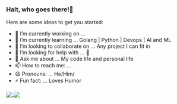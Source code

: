 ### Halt, who goes there!👋



Here are some ideas to get you started:

- 🔭 I’m currently working on ... 
- 🌱 I’m currently learning ... Golang | Python | Devops | AI and ML
- 👯 I’m looking to collaborate on ... Any project I can fit in
- 🤔 I’m looking for help with ... 🤔
- 💬 Ask me about ... My code life and personal life
- 📫 How to reach me: ... 
- 😄 Pronouns: ... He/Him/
- ⚡ Fun fact: ... Loves Humor


<a href="https://jefftrojan.github.io">
  <img align="center" src="https://github-readme-stats.vercel.app/api?username=jefftrojan&show_icons=true&theme=dark&count_private=true&hide=stars" />
</a>
<a href="https://github.com/jefftrojan.github.io">
  <img align="center" src="https://github-readme-stats.vercel.app/api/top-langs/?username=trojan0x&layout=compact&langs_count=5&hide=css,html&theme=dark" />
</a>
